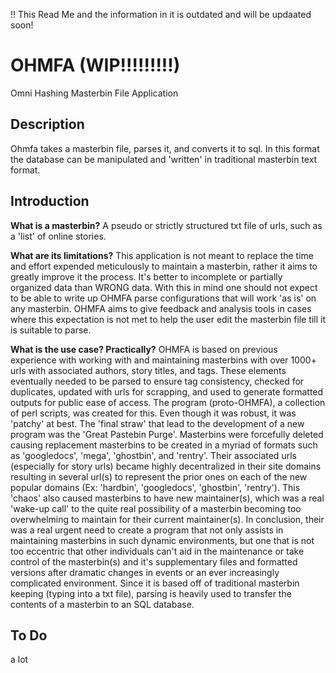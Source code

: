 !! This Read Me and the information in it is outdated and will be updaated soon!
# OHMFA  (WIP!!!!!!!!!)
Omni Hashing Masterbin File Application

## Description
Ohmfa takes a masterbin file, parses it, and converts it to sql. In this format the database can be manipulated and 'written' in traditional masterbin text format.

## Introduction
**What is a masterbin?**
A pseudo or strictly structured txt file of urls, such as a 'list' of online stories.

**What are its limitations?**
This application is not meant to replace the time and effort expended meticulously to maintain a masterbin, rather it aims to greatly improve it the process. It's better to incomplete or partially organized data than WRONG data. With this in mind one should not expect to be able to write up OHMFA parse configurations that will work 'as is' on any masterbin. OHMFA aims to give feedback and analysis tools in cases where this expectation is not met to help the user edit the masterbin file till it is suitable to parse.

**What is the use case? Practically?**
OHMFA is based on previous experience with working with and maintaining masterbins with over 1000+ urls with associated authors, story titles, and tags. These elements eventually needed to be parsed to ensure tag consistency, checked for duplicates, updated with urls for scrapping, and used to generate formatted outputs for public ease of access. The program (proto-OHMFA), a collection of perl scripts, was created for this. Even though it was robust, it was 'patchy' at best. The 'final straw' that lead to the development of a new program was the 'Great Pastebin Purge'. Masterbins were forcefully deleted causing replacement masterbins to be created in a myriad of formats such as 'googledocs', 'mega', 'ghostbin', and 'rentry'. Their associated urls (especially for story urls) became highly decentralized in their site domains resulting in several url(s) to represent the prior ones on each of the new popular domains (Ex: 'hardbin', 'googledocs', 'ghostbin', 'rentry'). This 'chaos' also caused masterbins to have new maintainer(s), which was a real 'wake-up call' to the quite real possibility of a masterbin becoming too overwhelming to maintain for their current maintainer(s). In conclusion, their was a real urgent need to create a program that not only assists in maintaining masterbins in such dynamic environments, but one that is not too eccentric that other individuals can't aid in the maintenance or take control of the masterbin(s) and it's supplementary files and formatted versions after dramatic changes in events or an ever increasingly complicated environment. Since it is based off of traditional masterbin keeping (typing into a txt file), parsing is heavily used to transfer the contents of a masterbin to an SQL database.

## To Do
a lot

